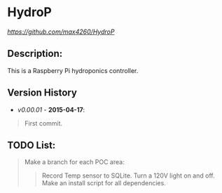 HydroP
=========
*https://github.com/max4260/HydroP*

## Description:
This is a Raspberry Pi hydroponics controller.

## Version History
* _v0.00.01_ - **2015-04-17**:
>First commit.

## TODO List:
>Make a branch for each POC area:
>>Record Temp sensor to SQLite.
>>Turn a 120V light on and off.
>>Make an install script for all dependencies.
